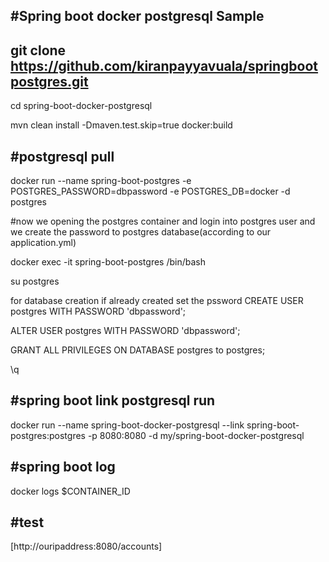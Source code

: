 #Spring boot docker postgresql Sample
-------------------------------------


git clone https://github.com/kiranpayyavuala/springbootpostgres.git
-------------------------------------------------------------------
cd spring-boot-docker-postgresql


mvn clean install -Dmaven.test.skip=true docker:build

#postgresql pull 
----------------

docker run --name spring-boot-postgres -e POSTGRES_PASSWORD=dbpassword -e POSTGRES_DB=docker -d postgres


#now we opening the postgres container and login into postgres user and we create the password to postgres database(according to our application.yml)

docker exec -it spring-boot-postgres /bin/bash

su postgres

for database creation if already created set the pssword
CREATE USER postgres WITH PASSWORD 'dbpassword';

ALTER USER postgres WITH PASSWORD 'dbpassword';

GRANT ALL PRIVILEGES ON DATABASE postgres to postgres;

\q

#spring boot link postgresql run
--------------------------------

docker run --name spring-boot-docker-postgresql --link spring-boot-postgres:postgres -p 8080:8080 -d my/spring-boot-docker-postgresql

#spring boot log
----------------

docker logs $CONTAINER_ID 


#test
-----
[http://ouripaddress:8080/accounts]
